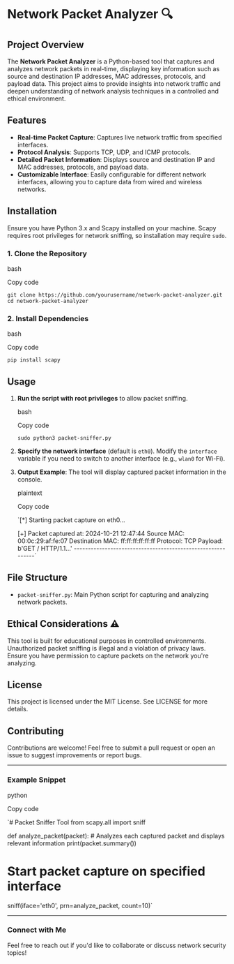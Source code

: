 Network Packet Analyzer 🔍
==========================

Project Overview
----------------

The **Network Packet Analyzer** is a Python-based tool that captures and analyzes network packets in real-time, displaying key information such as source and destination IP addresses, MAC addresses, protocols, and payload data. This project aims to provide insights into network traffic and deepen understanding of network analysis techniques in a controlled and ethical environment.

Features
--------

-   **Real-time Packet Capture**: Captures live network traffic from specified interfaces.
-   **Protocol Analysis**: Supports TCP, UDP, and ICMP protocols.
-   **Detailed Packet Information**: Displays source and destination IP and MAC addresses, protocols, and payload data.
-   **Customizable Interface**: Easily configurable for different network interfaces, allowing you to capture data from wired and wireless networks.

Installation
------------

Ensure you have Python 3.x and Scapy installed on your machine. Scapy requires root privileges for network sniffing, so installation may require `sudo`.

### 1\. Clone the Repository

bash

Copy code

`git clone https://github.com/yourusername/network-packet-analyzer.git
cd network-packet-analyzer`

### 2\. Install Dependencies

bash

Copy code

`pip install scapy`

Usage
-----

1.  **Run the script with root privileges** to allow packet sniffing.

    bash

    Copy code

    `sudo python3 packet-sniffer.py`

2.  **Specify the network interface** (default is `eth0`). Modify the `interface` variable if you need to switch to another interface (e.g., `wlan0` for Wi-Fi).

3.  **Output Example**: The tool will display captured packet information in the console.

    plaintext

    Copy code

    `[*] Starting packet capture on eth0...

    [+] Packet captured at: 2024-10-21 12:47:44
    Source MAC: 00:0c:29:af:fe:07
    Destination MAC: ff:ff:ff:ff:ff:ff
    Protocol: TCP
    Payload: b'GET / HTTP/1.1...'
    ------------------------------------------------------------`

File Structure
--------------

-   `packet-sniffer.py`: Main Python script for capturing and analyzing network packets.

Ethical Considerations ⚠️
-------------------------

This tool is built for educational purposes in controlled environments. Unauthorized packet sniffing is illegal and a violation of privacy laws. Ensure you have permission to capture packets on the network you're analyzing.

License
-------

This project is licensed under the MIT License. See LICENSE for more details.

Contributing
------------

Contributions are welcome! Feel free to submit a pull request or open an issue to suggest improvements or report bugs.

* * * * *

### Example Snippet

python

Copy code

`# Packet Sniffer Tool
from scapy.all import sniff

def analyze_packet(packet):
    # Analyzes each captured packet and displays relevant information
    print(packet.summary())

# Start packet capture on specified interface
sniff(iface='eth0', prn=analyze_packet, count=10)`

* * * * *

### Connect with Me

Feel free to reach out if you'd like to collaborate or discuss network security topics!

